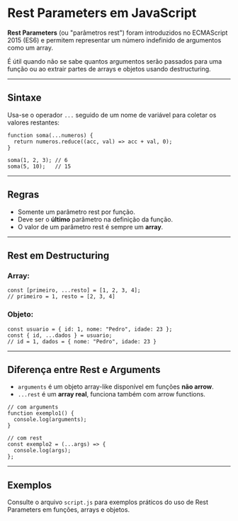 <h1>Rest Parameters em JavaScript</h1>

<p><strong>Rest Parameters</strong> (ou "parâmetros rest") foram introduzidos no ECMAScript 2015 (ES6) e permitem representar um número indefinido de argumentos como um array.</p>

<p>É útil quando não se sabe quantos argumentos serão passados para uma função ou ao extrair partes de arrays e objetos usando destructuring.</p>

<hr />

<h2>Sintaxe</h2>

<p>Usa-se o operador <code>...</code> seguido de um nome de variável para coletar os valores restantes:</p>

<pre><code>function soma(...numeros) {
  return numeros.reduce((acc, val) => acc + val, 0);
}

soma(1, 2, 3); // 6
soma(5, 10);   // 15
</code></pre>

<hr />

<h2>Regras</h2>

<ul>
  <li>Somente um parâmetro rest por função.</li>
  <li>Deve ser o <strong>último</strong> parâmetro na definição da função.</li>
  <li>O valor de um parâmetro rest é sempre um <strong>array</strong>.</li>
</ul>

<hr />

<h2>Rest em Destructuring</h2>

<h3>Array:</h3>

<pre><code>const [primeiro, ...resto] = [1, 2, 3, 4];
// primeiro = 1, resto = [2, 3, 4]
</code></pre>

<h3>Objeto:</h3>

<pre><code>const usuario = { id: 1, nome: "Pedro", idade: 23 };
const { id, ...dados } = usuario;
// id = 1, dados = { nome: "Pedro", idade: 23 }
</code></pre>

<hr />

<h2>Diferença entre Rest e Arguments</h2>

<ul>
  <li><code>arguments</code> é um objeto array-like disponível em funções <strong>não arrow</strong>.</li>
  <li><code>...rest</code> é um <strong>array real</strong>, funciona também com arrow functions.</li>
</ul>

<pre><code>// com arguments
function exemplo1() {
  console.log(arguments);
}

// com rest
const exemplo2 = (...args) => {
  console.log(args);
};
</code></pre>

<hr />

<h2>Exemplos</h2>

<p>Consulte o arquivo <code>script.js</code> para exemplos práticos do uso de Rest Parameters em funções, arrays e objetos.</p>
